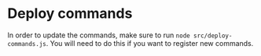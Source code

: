 # Deploy commands
In order to update the commands, make sure to run ```node
src/deploy-commands.js```. You will need to do this if you want to register new commands.
